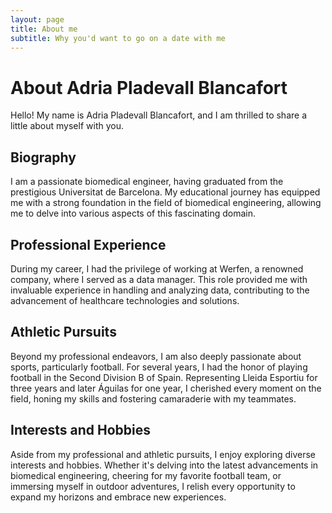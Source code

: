 ```yaml
---
layout: page
title: About me
subtitle: Why you'd want to go on a date with me
---
```


# About Adria Pladevall Blancafort

Hello! My name is Adria Pladevall Blancafort, and I am thrilled to share a little about myself with you.

## Biography

I am a passionate biomedical engineer, having graduated from the prestigious Universitat de Barcelona. My educational journey has equipped me with a strong foundation in the field of biomedical engineering, allowing me to delve into various aspects of this fascinating domain.

## Professional Experience

During my career, I had the privilege of working at Werfen, a renowned company, where I served as a data manager. This role provided me with invaluable experience in handling and analyzing data, contributing to the advancement of healthcare technologies and solutions.

## Athletic Pursuits

Beyond my professional endeavors, I am also deeply passionate about sports, particularly football. For several years, I had the honor of playing football in the Second Division B of Spain. Representing Lleida Esportiu for three years and later Águilas for one year, I cherished every moment on the field, honing my skills and fostering camaraderie with my teammates.

## Interests and Hobbies

Aside from my professional and athletic pursuits, I enjoy exploring diverse interests and hobbies. Whether it's delving into the latest advancements in biomedical engineering, cheering for my favorite football team, or immersing myself in outdoor adventures, I relish every opportunity to expand my horizons and embrace new experiences.
